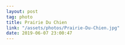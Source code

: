 ```yaml
---
layout: post
tag: photo
title: Prairie Du Chien
link: "/assets/photos/Prairie-Du-Chien.jpg"
date: 2019-06-07 23:00:47
---
```

